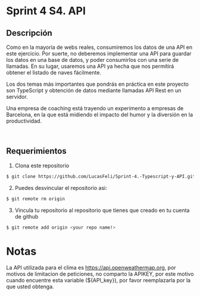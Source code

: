 # Sprint 4 S4. API

## Descripción

Como en la mayoría de webs reales, consumiremos los datos de una API en este ejercicio. Por suerte, no deberemos implementar una API para guardar los datos en una base de datos, y poder consumirlos con una serie de llamadas. En su lugar, usaremos una API ya hecha que nos permitirá obtener el listado de naves fácilmente.

Los dos temas más importantes que pondrás en práctica en este proyecto son TypeScript y obtención de datos mediante llamadas API Rest en un servidor.

Una empresa de coaching está trayendo un experimento a empresas de Barcelona, ​​en la que está midiendo el impacto del humor y la diversión en la productividad.

<br>

## Requerimientos


1. Clona este repositorio
```bash
$ git clone https://github.com/LucasFeli/Sprint-4.-Typescript-y-API.git
```

2. Puedes desvincular el repositorio asi:
```bash
$ git remote rm origin
```

3. Vincula tu repositorio al repositorio que tienes que creado en tu cuenta de github
```bash
$ git remote add origin <your repo name!>
```
# Notas

La API utilizada para el clima es https://api.openweathermap.org, por motivos de limitacion de peticiones, no comparto la APIKEY, por este motivo cuando encuentre esta variable (${API_key}), por favor reemplazarla por la que usted obtenga.

